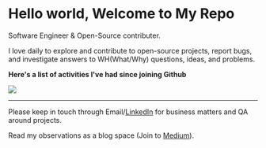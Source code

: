 # Hello world, Welcome to My Repo

Software Engineer & Open-Source contributer.

I love daily to explore and contribute to open-source projects, report bugs, and investigate answers to WH(What/Why) questions, ideas, and problems.

**Here's a list of activities I've had since joining Github**


![](https://github-readme-stats.vercel.app/api?username=msudgh&theme=yeblu&hide_border=false&include_all_commits=false&count_private=false)<br/>

----

Please keep in touch through Email/[LinkedIn](https://linkedin.com/in/msudgh) for business matters and QA around projects.

Read my observations as a blog space (Join to [Medium](https://medium.com/@mcrunix)).
